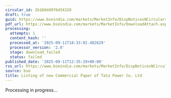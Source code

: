 ```yaml
---
circular_id: 2b160dd976d34328
draft: true
guid: https://www.bseindia.com/markets/MarketInfo/DispNoticesNCirculars.aspx?Noticeid={0D0353F9-A4D9-45EE-8CDB-1411467A5880}&noticeno=20250911-58&dt=09/11/2025&icount=58&totcount=91&flag=0
pdf_url: https://www.bseindia.com/markets/MarketInfo/DownloadAttach.aspx?id=20250911-58&attachedId=
processing:
  attempts: 1
  content_hash: ''
  processed_at: '2025-09-11T18:33:02.482629'
  processor_version: '2.0'
  stage: download_failed
  status: failed
published_date: '2025-09-11T12:35:19+00:00'
rss_url: https://www.bseindia.com/markets/MarketInfo/DispNoticesNCirculars.aspx?Noticeid={0D0353F9-A4D9-45EE-8CDB-1411467A5880}&noticeno=20250911-58&dt=09/11/2025&icount=58&totcount=91&flag=0
source: bse
title: Listing of new Commercial Paper of Tata Power Co. Ltd
---
```


Processing in progress...